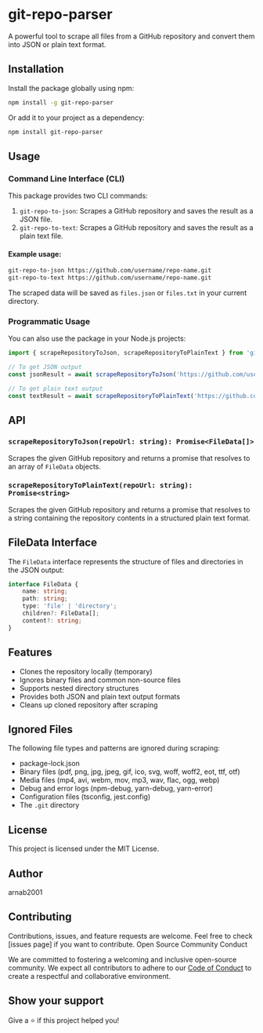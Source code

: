 
# git-repo-parser

A powerful tool to scrape all files from a GitHub repository and convert them into JSON or plain text format.

## Installation

Install the package globally using npm:

```bash
npm install -g git-repo-parser
```

Or add it to your project as a dependency:

```bash
npm install git-repo-parser
```

## Usage

### Command Line Interface (CLI)

This package provides two CLI commands:

1. `git-repo-to-json`: Scrapes a GitHub repository and saves the result as a JSON file.
2. `git-repo-to-text`: Scrapes a GitHub repository and saves the result as a plain text file.

#### Example usage:

```bash
git-repo-to-json https://github.com/username/repo-name.git
git-repo-to-text https://github.com/username/repo-name.git
```

The scraped data will be saved as `files.json` or `files.txt` in your current directory.

### Programmatic Usage

You can also use the package in your Node.js projects:

```javascript
import { scrapeRepositoryToJson, scrapeRepositoryToPlainText } from 'git-repo-parser';

// To get JSON output
const jsonResult = await scrapeRepositoryToJson('https://github.com/username/repo-name.git');

// To get plain text output
const textResult = await scrapeRepositoryToPlainText('https://github.com/username/repo-name.git');
```

## API

### `scrapeRepositoryToJson(repoUrl: string): Promise<FileData[]>`

Scrapes the given GitHub repository and returns a promise that resolves to an array of `FileData` objects.

### `scrapeRepositoryToPlainText(repoUrl: string): Promise<string>`

Scrapes the given GitHub repository and returns a promise that resolves to a string containing the repository contents in a structured plain text format.

## FileData Interface

The `FileData` interface represents the structure of files and directories in the JSON output:

```typescript
interface FileData {
    name: string;
    path: string;
    type: 'file' | 'directory';
    children?: FileData[];
    content?: string;
}
```

## Features

- Clones the repository locally (temporary)
- Ignores binary files and common non-source files
- Supports nested directory structures
- Provides both JSON and plain text output formats
- Cleans up cloned repository after scraping

## Ignored Files

The following file types and patterns are ignored during scraping:

- package-lock.json
- Binary files (pdf, png, jpg, jpeg, gif, ico, svg, woff, woff2, eot, ttf, otf)
- Media files (mp4, avi, webm, mov, mp3, wav, flac, ogg, webp)
- Debug and error logs (npm-debug, yarn-debug, yarn-error)
- Configuration files (tsconfig, jest.config)
- The `.git` directory

## License

This project is licensed under the MIT License.

## Author

arnab2001

## Contributing

Contributions, issues, and feature requests are welcome. Feel free to check [issues page] if you want to contribute.
Open Source Community
Conduct

We are committed to fostering a welcoming and inclusive open-source community. We expect all contributors to adhere to our [Code of Conduct](CODE_OF_CONDUCT.md) to create a respectful and collaborative environment.
## Show your support

Give a ⭐️ if this project helped you!
```
